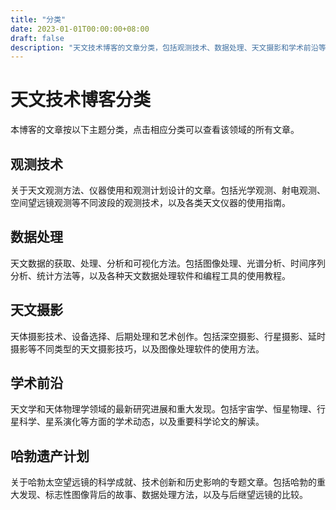 ```yaml
---
title: "分类"
date: 2023-01-01T00:00:00+08:00
draft: false
description: "天文技术博客的文章分类，包括观测技术、数据处理、天文摄影和学术前沿等领域。"
---
```


# 天文技术博客分类

本博客的文章按以下主题分类，点击相应分类可以查看该领域的所有文章。

## 观测技术

关于天文观测方法、仪器使用和观测计划设计的文章。包括光学观测、射电观测、空间望远镜观测等不同波段的观测技术，以及各类天文仪器的使用指南。

## 数据处理

天文数据的获取、处理、分析和可视化方法。包括图像处理、光谱分析、时间序列分析、统计方法等，以及各种天文数据处理软件和编程工具的使用教程。

## 天文摄影

天体摄影技术、设备选择、后期处理和艺术创作。包括深空摄影、行星摄影、延时摄影等不同类型的天文摄影技巧，以及图像处理软件的使用方法。

## 学术前沿

天文学和天体物理学领域的最新研究进展和重大发现。包括宇宙学、恒星物理、行星科学、星系演化等方面的学术动态，以及重要科学论文的解读。

## 哈勃遗产计划

关于哈勃太空望远镜的科学成就、技术创新和历史影响的专题文章。包括哈勃的重大发现、标志性图像背后的故事、数据处理方法，以及与后继望远镜的比较。